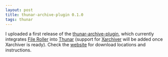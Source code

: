```yaml
---
layout: post
title: thunar-archive-plugin 0.1.0
tags: thunar
---
```


I uploaded a first release of the <a href="http://foo-projects.org/~benny/projects/thunar-archive-plugin/">thunar-archive-plugin</a>, which currently integrates <a href="http://fileroller.sourceforge.net/">File Roller</a> into <a href="http://thunar.xfce.org/">Thunar</a> (support for <a href="http://xarchiver.xfce.org/">Xarchiver</a> will be added once Xarchiver is ready). Check the <a href="http://foo-projects.org/~benny/projects/thunar-archive-plugin/">website</a> for download locations and instructions.
